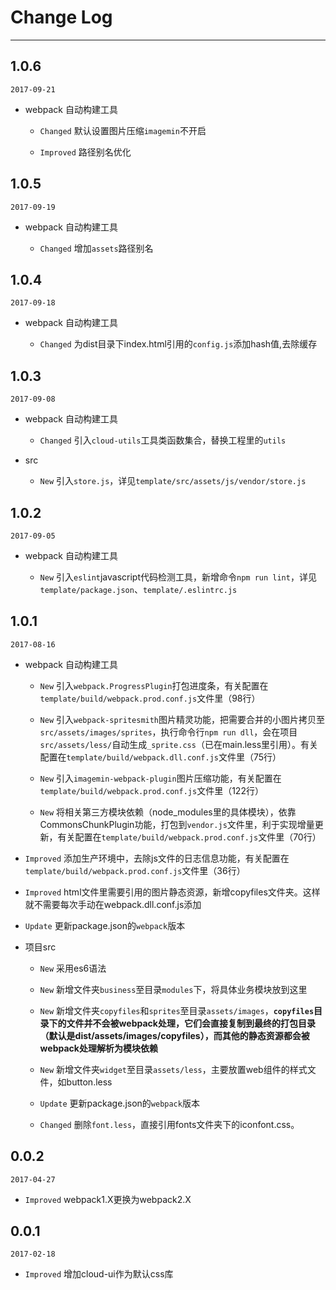 # Change Log
---

## 1.0.6
 
`2017-09-21`
 
- webpack 自动构建工具
 
   - `Changed` 默认设置图片压缩`imagemin`不开启
   
   - `Improved` 路径别名优化
   
## 1.0.5
 
`2017-09-19`
 
- webpack 自动构建工具
 
   - `Changed` 增加`assets`路径别名

## 1.0.4
 
`2017-09-18`
 
- webpack 自动构建工具
 
   - `Changed` 为dist目录下index.html引用的`config.js`添加hash值,去除缓存
   
## 1.0.3
 
`2017-09-08`
 
- webpack 自动构建工具
 
   - `Changed` 引入`cloud-utils`工具类函数集合，替换工程里的`utils`
 
- src
 
   - `New` 引入`store.js`，详见`template/src/assets/js/vendor/store.js` 
   

## 1.0.2
 
`2017-09-05`
 
- webpack 自动构建工具
 
   - `New` 引入`eslint`javascript代码检测工具，新增命令`npm run lint`，详见`template/package.json`、`template/.eslintrc.js`
 

## 1.0.1

`2017-08-16`

- webpack 自动构建工具

  - `New` 引入`webpack.ProgressPlugin`打包进度条，有关配置在`template/build/webpack.prod.conf.js`文件里（98行）

  - `New` 引入`webpack-spritesmith`图片精灵功能，把需要合并的小图片拷贝至`src/assets/images/sprites`，执行命令行`npm run dll`，会在项目`src/assets/less/`自动生成`_sprite.css`（已在main.less里引用）。有关配置在`template/build/webpack.dll.conf.js`文件里（75行）

  - `New` 引入`imagemin-webpack-plugin`图片压缩功能，有关配置在`template/build/webpack.prod.conf.js`文件里（122行）

  - `New` 将相关第三方模块依赖（node_modules里的具体模块），依靠CommonsChunkPlugin功能，打包到`vendor.js`文件里，利于实现增量更新，有关配置在`template/build/webpack.prod.conf.js`文件里（70行）

 - `Improved` 添加生产环境中，去除js文件的日志信息功能，有关配置在`template/build/webpack.prod.conf.js`文件里（36行）
 
  - `Improved` html文件里需要引用的图片静态资源，新增copyfiles文件夹。这样就不需要每次手动在webpack.dll.conf.js添加

  - `Update` 更新package.json的`webpack`版本

- 项目src

  - `New` 采用es6语法
  
  - `New` 新增文件夹`business`至目录`modules`下，将具体业务模块放到这里

  - `New` 新增文件夹`copyfiles`和`sprites`至目录`assets/images`，**`copyfiles`目录下的文件并不会被webpack处理，它们会直接复制到最终的打包目录（默认是dist/assets/images/copyfiles），而其他的静态资源都会被webpack处理解析为模块依赖**

  - `New` 新增文件夹`widget`至目录`assets/less`，主要放置web组件的样式文件，如button.less

  - `Update` 更新package.json的`webpack`版本

  - `Changed` 删除`font.less`，直接引用fonts文件夹下的iconfont.css。
  
  
## 0.0.2

`2017-04-27`

- `Improved` webpack1.X更换为webpack2.X

## 0.0.1

`2017-02-18`
 
- `Improved` 增加cloud-ui作为默认css库
